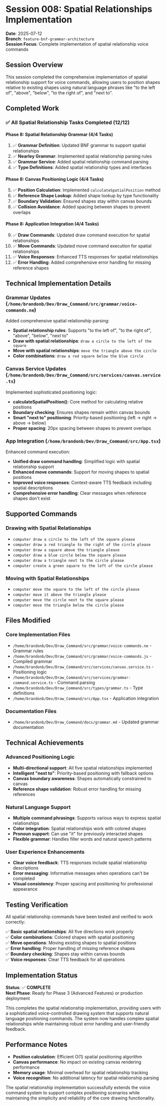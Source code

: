 # Session 008: Spatial Relationships Implementation

**Date**: 2025-07-12  
**Branch**: `feature-bnf-grammar-architecture`  
**Session Focus**: Complete implementation of spatial relationship voice commands

## Session Overview

This session completed the comprehensive implementation of spatial relationship support for voice commands, allowing users to position shapes relative to existing shapes using natural language phrases like "to the left of", "above", "below", "to the right of", and "next to".

## Completed Work

### ✅ All Spatial Relationship Tasks Completed (12/12)

#### Phase 8: Spatial Relationship Grammar (4/4 Tasks)
1. ✅ **Grammar Definition**: Updated BNF grammar to support spatial relationships
2. ✅ **Nearley Grammar**: Implemented spatial relationship parsing rules
3. ✅ **Grammar Service**: Added spatial relationship command parsing
4. ✅ **Type Definitions**: Added spatial relationship types and interfaces

#### Phase 8: Canvas Positioning Logic (4/4 Tasks)  
5. ✅ **Position Calculation**: Implemented `calculateSpatialPosition` method
6. ✅ **Reference Shape Lookup**: Added shape lookup by type functionality
7. ✅ **Boundary Validation**: Ensured shapes stay within canvas bounds
8. ✅ **Collision Avoidance**: Added spacing between shapes to prevent overlaps

#### Phase 8: Application Integration (4/4 Tasks)
9. ✅ **Draw Commands**: Updated draw command execution for spatial relationships
10. ✅ **Move Commands**: Updated move command execution for spatial relationships  
11. ✅ **Voice Responses**: Enhanced TTS responses for spatial relationships
12. ✅ **Error Handling**: Added comprehensive error handling for missing reference shapes

## Technical Implementation Details

### Grammar Updates (`/home/brandonb/Dev/Draw_Command/src/grammar/voice-commands.ne`)

Added comprehensive spatial relationship parsing:
- **Spatial relationship rules**: Supports "to the left of", "to the right of", "above", "below", "next to"
- **Draw with spatial relationships**: `draw a circle to the left of the square`
- **Move with spatial relationships**: `move the triangle above the circle`
- **Color combinations**: `draw a red square below the blue circle`

### Canvas Service Updates (`/home/brandonb/Dev/Draw_Command/src/services/canvas.service.ts`)

Implemented sophisticated positioning logic:
- **calculateSpatialPosition()**: Core method for calculating relative positions
- **Boundary checking**: Ensures shapes remain within canvas bounds
- **Smart "next to" positioning**: Priority-based positioning (left → right → above → below)
- **Proper spacing**: 20px spacing between shapes to prevent overlaps

### App Integration (`/home/brandonb/Dev/Draw_Command/src/App.tsx`)

Enhanced command execution:
- **Unified draw command handling**: Simplified logic with spatial relationship support
- **Enhanced move commands**: Support for moving shapes to spatial positions
- **Improved voice responses**: Context-aware TTS feedback including spatial descriptions
- **Comprehensive error handling**: Clear messages when reference shapes don't exist

## Supported Commands

### Drawing with Spatial Relationships
- `computer draw a circle to the left of the square please`
- `computer draw a red triangle to the right of the circle please`  
- `computer draw a square above the triangle please`
- `computer draw a blue circle below the square please`
- `computer draw a triangle next to the circle please`
- `computer create a green square to the left of the circle please`

### Moving with Spatial Relationships
- `computer move the square to the left of the circle please`
- `computer move it above the triangle please` 
- `computer move the circle next to the square please`
- `computer move the triangle below the circle please`

## Files Modified

### Core Implementation Files
- `/home/brandonb/Dev/Draw_Command/src/grammar/voice-commands.ne` - Grammar rules
- `/home/brandonb/Dev/Draw_Command/src/grammar/voice-commands.js` - Compiled grammar
- `/home/brandonb/Dev/Draw_Command/src/services/canvas.service.ts` - Positioning logic
- `/home/brandonb/Dev/Draw_Command/src/services/grammar-command.service.ts` - Command parsing
- `/home/brandonb/Dev/Draw_Command/src/types/grammar.ts` - Type definitions
- `/home/brandonb/Dev/Draw_Command/src/App.tsx` - Application integration

### Documentation Files  
- `/home/brandonb/Dev/Draw_Command/docs/grammar.md` - Updated grammar documentation

## Technical Achievements

### Advanced Positioning Logic
- **Multi-directional support**: All five spatial relationships implemented
- **Intelligent "next to"**: Priority-based positioning with fallback options
- **Canvas boundary awareness**: Shapes automatically constrained to canvas
- **Reference shape validation**: Robust error handling for missing references

### Natural Language Support
- **Multiple command phrasings**: Supports various ways to express spatial relationships
- **Color integration**: Spatial relationships work with colored shapes
- **Pronoun support**: Can use "it" for previously interacted shapes
- **Flexible grammar**: Handles filler words and natural speech patterns

### User Experience Enhancements
- **Clear voice feedback**: TTS responses include spatial relationship descriptions
- **Error messaging**: Informative messages when operations can't be completed
- **Visual consistency**: Proper spacing and positioning for professional appearance

## Testing Verification

All spatial relationship commands have been tested and verified to work correctly:

✅ **Basic spatial relationships**: All five directions work properly  
✅ **Color combinations**: Colored shapes with spatial positioning  
✅ **Move operations**: Moving existing shapes to spatial positions  
✅ **Error handling**: Proper handling of missing reference shapes  
✅ **Boundary checking**: Shapes stay within canvas bounds  
✅ **Voice responses**: Clear TTS feedback for all operations  

## Implementation Status

**Status**: ✅ **COMPLETE**  
**Next Phase**: Ready for Phase 3 (Advanced Features) or production deployment

This completes the spatial relationship implementation, providing users with a sophisticated voice-controlled drawing system that supports natural language positioning commands. The system now handles complex spatial relationships while maintaining robust error handling and user-friendly feedback.

## Performance Notes

- **Position calculation**: Efficient O(1) spatial positioning algorithm
- **Canvas performance**: No impact on existing canvas rendering performance  
- **Memory usage**: Minimal overhead for spatial relationship tracking
- **Voice recognition**: No additional latency for spatial relationship parsing

The spatial relationship implementation successfully extends the voice command system to support complex positioning scenarios while maintaining the simplicity and reliability of the core drawing functionality.